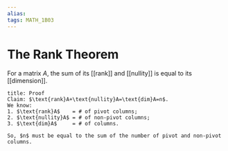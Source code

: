 ```yaml
---
alias:
tags: MATH_1B03
---
```

# The Rank Theorem
For a matrix $A$, the sum of its [[rank]] and [[nullity]] is equal to its [[dimension]]. 

```ad-abstract
title: Proof
Claim: $\text{rank}A+\text{nullity}A=\text{dim}A=n$.
We know:
1. $\text{rank}A$    = # of pivot columns;
2. $\text{nullity}A$ = # of non-pivot columns;
3. $\text{dim}A$     = # of columns.

So, $n$ must be equal to the sum of the number of pivot and non-pivot columns.
```
